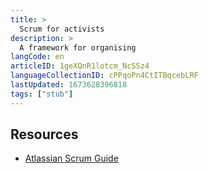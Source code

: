 ```yaml
---
title: >
  Scrum for activists
description: >
  A framework for organising
langCode: en
articleID: 1geXQnR1lotcm_NcSSz4
languageCollectionID: cPPqoPn4CtITBqcebLRF
lastUpdated: 1673628396818
tags: ["stub"]
---
```


## Resources

-   [Atlassian Scrum Guide](https://www.atlassian.com/agile/scrum)